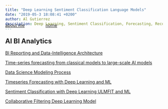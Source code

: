 ```yaml
---
title: "Deep Learning Sentiment Classification Language Models"
date: "2019-05-3 18:08:41 +0200"
author: Al Gutierrez
description: Deep Learning, Sentiment Classification, Forecasting, Recommendations
...
```


<span style="display:block; color:blue; margin-top:-40px;"> </span>
[about me](../../about.md)  &nbsp;   &nbsp;  &nbsp;  &nbsp;   &nbsp;   &nbsp;  &nbsp;  &nbsp; [home](../../index.md)

## AI BI Analytics

[BI Reporting and Data-Intelligence Architecture](20220205_salesbi_and_architecture.md)

[Time-series forecasting from classical models to large-scale AI models](20210116forecastingPast_to_Present.md)

[Data Science Modeling Process](20201019DataScienceModelingProcess.md)

[Timeseries Forecasting with Deep Learning and ML](2019-5-20-TimeSeriesForecasting_DL_Embeddings.md)

[Sentiment Classification with Deep Learning ULMFIT and ML](2019-5-3-NLPSentimentMLDL.md)

[Collaborative Filtering Deep Learning Model](20191108-CollaborativeFiltering.md)
